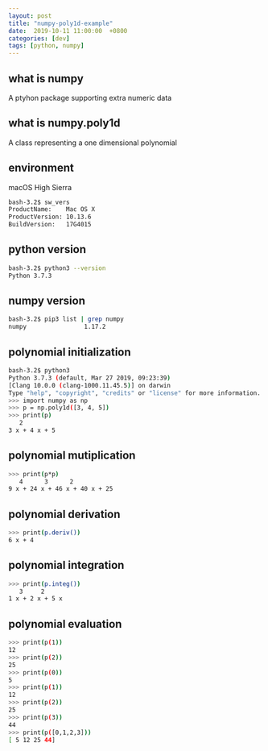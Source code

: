 ```yaml
---
layout: post
title: "numpy-poly1d-example"
date:  2019-10-11 11:00:00  +0800
categories: [dev]
tags: [python, numpy]
---
```


## what is numpy
A ptyhon package supporting extra numeric data

## what is numpy.poly1d
A class representing a one dimensional polynomial

## environment
macOS High Sierra
```bash
bash-3.2$ sw_vers
ProductName:    Mac OS X
ProductVersion: 10.13.6
BuildVersion:   17G4015
```

## python version
```bash
bash-3.2$ python3 --version
Python 3.7.3
```

## numpy version
```bash
bash-3.2$ pip3 list | grep numpy
numpy                1.17.2 
```

## polynomial initialization
```bash
bash-3.2$ python3
Python 3.7.3 (default, Mar 27 2019, 09:23:39)
[Clang 10.0.0 (clang-1000.11.45.5)] on darwin
Type "help", "copyright", "credits" or "license" for more information.
>>> import numpy as np
>>> p = np.poly1d([3, 4, 5])
>>> print(p)
   2
3 x + 4 x + 5
```

## polynomial mutiplication
```bash
>>> print(p*p)
   4      3      2
9 x + 24 x + 46 x + 40 x + 25
```

## polynomial derivation
```bash
>>> print(p.deriv())
6 x + 4
```

## polynomial integration
```bash
>>> print(p.integ())
   3     2
1 x + 2 x + 5 x
```

## polynomial evaluation
```bash
>>> print(p(1))
12
>>> print(p(2))
25
>>> print(p(0))
5
>>> print(p(1))
12
>>> print(p(2))
25
>>> print(p(3))
44
>>> print(p([0,1,2,3]))
[ 5 12 25 44]
```

